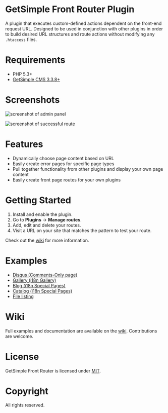 # GetSimple Front Router Plugin
A plugin that executes custom-defined actions dependent on the front-end request
URL. Designed to be used in conjunction with other plugins in order to build
desired URL structures and route actions without modifying any `.htaccess` files.

# Requirements
* PHP 5.3+
* [GetSimple CMS 3.3.8+](https://gitub.com/GetSimpleCMS/GetSimpleCMS)

# Screenshots
![screenshot of admin panel](https://cloud.githubusercontent.com/assets/4363863/14022767/31a5b174-f1d9-11e5-9d55-d69679ef82bd.png)

![screenshot of successful route](https://cloud.githubusercontent.com/assets/4363863/14022765/3181d7e0-f1d9-11e5-8517-1722c0d1527b.png)

# Features
* Dynamically choose page content based on URL
* Easily create error pages for specific page types
* Pull together functionality from other plugins and display your own page content
* Easily create front page routes for your own plugins

# Getting Started
1. Install and enable the plugin.
2. Go to **Plugins** -> **Manage routes**.
3. Add, edit and delete your routes.
4. Visit a URL on your site that matches the pattern to test your route.

Check out the [wiki](wiki) for more information.

# Examples
* [Disqus (Comments-Only page)](wiki/Disqus-Comments-Only-Example)
* [Gallery (i18n Gallery)](wiki/Gallery-(i18n-Gallery)-Example)
* [Blog (i18n Special Pages)](wiki/Blog-(i18n-Special-Pages)-Example)
* [Catalog (i18n Special Pages)](wiki/Catalog-(i18n-Special-Pages)-Example)
* [File listing](wiki/File-Listing-Example)

# Wiki
Full examples and documentation are available on the [wiki](wiki). Contributions are welcome.

# License
GetSimple Front Router is licensed under [MIT](http://www.opensource.org/licenses/MIT).

# Copyright
All rights reserved.